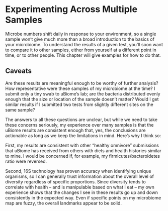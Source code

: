 Experimenting Across Multiple Samples
==========================================

Microbe numbers shift daily in response to your environment, so a single sample won’t give much more than a broad introduction to the basics of your microbiome. To understand the results of a given test, you’ll soon want to compare it to other samples, either from yourself at a different point in time, or to other people. This chapter will give examples for how to do that.

Caveats
-------

Are these results are meaningful enough to be worthy of further analysis? How representative were these samples of my microbiome at the time? I submit only a tiny swab to uBiome’s lab; are the bacteria distributed evenly enough that the size or location of the sample doesn’t matter? Would I get similar results if I submitted two tests from slightly different sites on the same sample?

The answers to all these questions are unclear, but while we need to take these concerns seriously, my experience over many samples is that the uBiome results are consistent enough that, yes, the conclusions are actionable as long as we keep the limitations in mind. Here’s why I think so:

First, my results are consistent with other “healthy omnivore” submissions that uBiome has received from others with diets and health histories similar to mine. I would be concerned if, for example, my firmicutes/bacteroidetes ratio were reversed.

Second, 16S technology has proven accuracy when identifying unique organisms, so I can generally trust information about the overall level of diversity regardless of specific proportions. Since diversity tends to correlate with health – and is manipulable based on what I eat – my own experience shows that the changes I see in these results go up and down consistently in the expected way. Even if specific points on my microbiome map are fuzzy, the overall landmarks appear to be solid.


